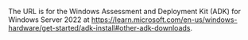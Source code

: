 The URL is for the Windows Assessment and Deployment Kit (ADK) for Windows Server 2022 at https://learn.microsoft.com/en-us/windows-hardware/get-started/adk-install#other-adk-downloads.